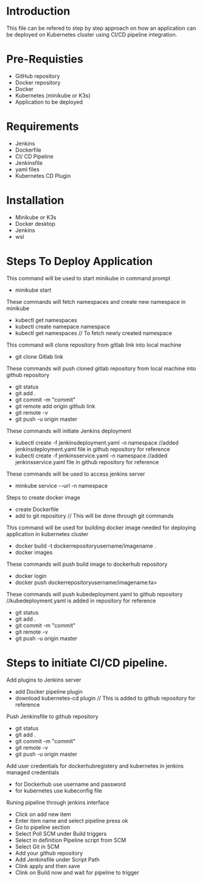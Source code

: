 # Introduction
This file can be refered to step by step approach on how an application can be deployed on Kubernetes cluster using CI/CD pipeline integration.

# Pre-Requisties
* GitHub repository
* Docker repository
* Docker
* Kubernetes (minikube or K3s)
* Application to be deployed

# Requirements
* Jenkins
* Dockerfile
* CI/ CD Pipeline
* Jenkinsfile
* yaml files
* Kubernetes CD Plugin

# Installation 
* Minikube or K3s
* Docker desktop
* Jenkins
* wsl

# Steps To Deploy Application

This command will be used to start minikube in command prompt
 * minikube start
 
These commands will fetch namespaces and create new namespace in minikube
 * kubectl get namespaces
 * kubectl create namepace namespace
 * kubectl get namespaces // To fetch newly created namespace

This command will clone repository from gitlab link into local machine
 * git clone Gitlab link
 
These commands will push cloned gitlab repository from local machine into github repository
 
 * git status 
 * git add .
 * git commit -m "commit" 
 * git remote add origin github link
 * git remote -v
 * git push -u origin master
 
 These commands will initiate Jenkins deployment
 * kubectl create -f jenkinsdeployment.yaml -n namespace //added jenkinsdeployment.yaml file in github repository for reference
 * kubectl create -f jenkinsservice.yaml -n namespace //added jenkinsservice.yaml file in github repository for reference

These commands will be used to access jenkins server
 * minkube service --url -n namespace
 
Steps to create docker image
 * create Dockerfile
 * add to git repository // This will be done through git commands
 
This command will be used for building docker image needed for deploying application in kubernetes cluster
 *  docker build -t dockerrepositoryusername/imagename .
 *  docker images

These commands will push build image to dockerhub repository
 * docker login
 * docker push dockerrepositoryusername/imagename:ta>
 
These commands will push kubedeployment.yaml to github repository //kubedeployment.yaml is added in repository for reference
 * git status
 * git add .
 * git commit -m "commit"
 * git remote -v
 * git push -u origin master
 
 # Steps to initiate CI/CD pipeline.
  Add plugins to Jenkins server 
 * add Docker pipeline plugin
 * download kubernetes-cd plugin // This is added to github repository for reference

  Push Jenkinsfile to github repository
 * git status
 * git add .
 * git commit -m "commit"
 * git remote -v
 * git push -u origin master
 
 Add user credentials for dockerhubregistery and kubernetes in jenkins managed credentials
  * for Dockerhub use username and password
  * for kubernetes use kubeconfig file

 Runing pipeline through jenkins interface
 * Click on add new item
 * Enter item name and select pipeline press ok
 * Go to pipeline section
 * Select Poll SCM under Build triggers
 * Select in definition Pipeline script from SCM  
 * Select Git in SCM
 * Add your github repository
 * Add Jenkinsfile under Script Path
 * Clink apply and then save
 * Clink on Build now and wait for pipeline to trigger
 
 

 
 

 
  
  


